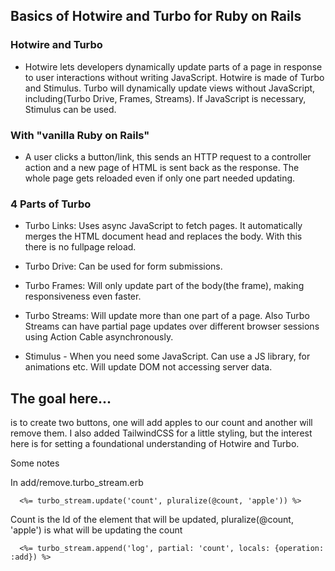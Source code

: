 ## Basics of Hotwire and Turbo for Ruby on Rails

### Hotwire and Turbo
  - Hotwire lets developers dynamically update parts of a page in response to user interactions without writing JavaScript. Hotwire is made of Turbo and Stimulus. Turbo will dynamically update views without JavaScript, including(Turbo Drive, Frames, Streams).
  If JavaScript is necessary, Stimulus can be used. 

 ### With "vanilla Ruby on Rails"
  - A user clicks a button/link, this sends an HTTP request to a controller action and a new page of HTML is
    sent back as the response. The whole page gets reloaded even if only one part needed updating.

### 4 Parts of Turbo
  - Turbo Links: Uses async JavaScript to fetch pages. It automatically merges the HTML document head and replaces the body. With this there is no fullpage reload.

  - Turbo Drive: Can be used for form submissions.

  - Turbo Frames: Will only update part of the body(the frame), making responsiveness even faster.

  - Turbo Streams: Will update more than one part of a page. Also Turbo Streams can have partial page updates over different browser sessions using Action Cable asynchronously. 

  - Stimulus - When you need some JavaScript. Can use a JS library, for animations etc. Will update DOM not accessing server data. 




## The goal here... 
is to create two buttons, one will add apples to our count and another will remove them.
I also added TailwindCSS for a little styling, but the interest here is for setting a foundational understanding of Hotwire and Turbo.



Some notes


In add/remove.turbo_stream.erb

```
  <%= turbo_stream.update('count', pluralize(@count, 'apple')) %>
```
Count is the Id of the element that will be updated, 
pluralize(@count, 'apple') is what will be updating the count


```
  <%= turbo_stream.append('log', partial: 'count', locals: {operation: :add}) %>
```
